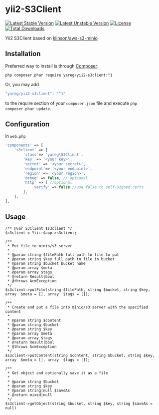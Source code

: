 # yii2-S3Client

[![Latest Stable Version](https://poser.pugx.org/yareg/yii2-s3client/v)](//packagist.org/packages/yareg/yii2-s3client)
[![Latest Unstable Version](https://poser.pugx.org/yareg/yii2-s3client/v/unstable)](//packagist.org/packages/yareg/yii2-s3client)
[![License](https://poser.pugx.org/yareg/yii2-s3client/license)](//packagist.org/packages/yareg/yii2-s3client)
[![Total Downloads](https://poser.pugx.org/yareg/yii2-s3client/downloads)](//packagist.org/packages/yareg/yii2-s3client)

Yii2 S3Client based on [klinson/aws-s3-minio](https://github.com/klinson/aws-s3-minio)

## Installation

Preferred way to install is through [Composer](https://getcomposer.org): 
```shell
php composer.phar require yareg/yii2-s3client:^1
```
Or, you may add

```php
"yareg/yii2-s3client": "^1"
```

to the require section of your `composer.json` file and execute `php composer.phar update`.

## Configuration

in ``web.php``

```php
'components' => [
    's3client' => [
        'class'=> 'yareg\S3Client',
        'key' => '<your key>',
        'secret' => '<your secret>',
        'endpoint'=> '<your endpoint>',
        'region' => '<your region>',
        'debug' => false, // optional
        'http' => [ //optional
            'verify' => false //use false to self-signed certs
        ],
    ],
],
```

## Usage

```
/** @var S3Client $s3client */
$s3client = Yii::$app->s3client;

/**
 * Put file to minio/s3 server
 *
 * @param string $filePath full path to file to put
 * @param string $key full path to file in bucket
 * @param string $bucket bucket name
 * @param array $meta
 * @param array $tags
 * @return Result|bool
 * @throws AcmException
 */
$s3client->putFile(string $filePath, string $bucket, string $key, array  $meta = [], array  $tags = []);

/**
 * Create and put a file into minio/s3 server with the specified content
 *
 * @param string $content
 * @param string $bucket
 * @param string $key
 * @param array $meta
 * @param array $tags
 * @return Result|bool
 * @throws AcmException
 */
$s3client->putContent(string $content, string $bucket, string $key, array  $meta = [], array  $tags = []);

/**
 * Get object and optionally save it as a file
 *
 * @param string $bucket
 * @param string $key
 * @param string|null $saveAs
 * @return mixed|null
 */
$s3client->getObject(string $bucket, string $key, string $saveAs = null)
```